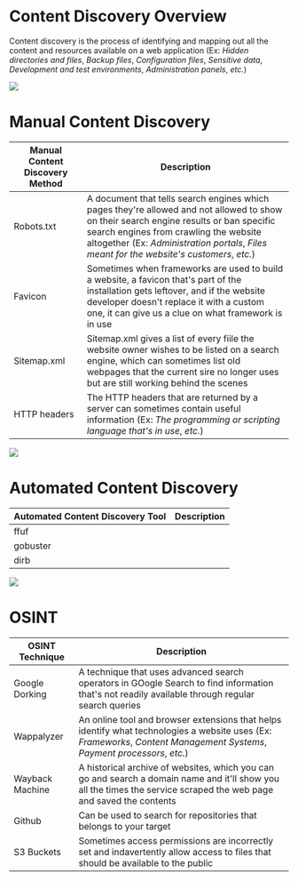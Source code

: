 # Content Discovery Overview

Content discovery is the process of identifying and mapping out all the content and resources available on a web application (Ex: *Hidden directories and files*, *Backup files*, *Configuration files*, *Sensitive data*, *Development and test environments*, *Administration panels*, *etc.*)

![](https://github.com/JonmarCorpuz/SecondBrain/blob/main/Assets/Whitespace.png)

# Manual Content Discovery 

| Manual Content Discovery Method | Description |
| --- | --- |
| Robots.txt | A document that tells search engines which pages they're allowed and not allowed to show on their search engine results or ban specific search engines from crawling the website altogether (Ex: *Administration portals*, *Files meant for the website's customers*, *etc.*) |
| Favicon | Sometimes when frameworks are used to build a website, a favicon that's part of the installation gets leftover, and if the website developer doesn't replace it with a custom one, it can give us a clue on what framework is in use |
| Sitemap.xml | Sitemap.xml gives a list of every fiile the website owner wishes to be listed on a search engine, which can sometimes list old webpages that the current sire no longer uses but are still working behind the scenes
| HTTP headers | The HTTP headers that are returned by a server can sometimes contain useful information (Ex: *The programming or scripting language that's in use*, *etc.*)

![](https://github.com/JonmarCorpuz/SecondBrain/blob/main/Assets/Whitespace.png)

# Automated Content Discovery 

| Automated Content Discovery Tool | Description |
| --- | --- | 
| ffuf |  |
| gobuster |  |
| dirb |  |

![](https://github.com/JonmarCorpuz/SecondBrain/blob/main/Assets/Whitespace.png)

# OSINT

| OSINT Technique | Description |
| --- | --- |
| Google Dorking | A technique that uses advanced search operators in GOogle Search to find information that's not readily available through regular search queries |
| Wappalyzer | An online tool and browser extensions that helps identify what technologies a website uses (Ex: *Frameworks*, *Content Management Systems*, *Payment processors*, *etc.*) |
| Wayback Machine | A historical archive of websites, which you can go and search a domain name and it'll show you all the times the service scraped the web page and saved the contents |
| Github | Can be used to search for repositories that belongs to your target |
| S3 Buckets | Sometimes access permissions are incorrectly set and indavertently allow access to files that should be available to the public | |
